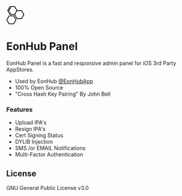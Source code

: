 <img src="https://raw.githubusercontent.com/0x06060606/EonHub-Panel/master/hex.png" width="48">

# EonHub Panel

EonHub Panel is a fast and responsive admin panel for iOS 3rd Party AppStores.

  - Used by EonHub [@EonHubApp]
  - 100% Open Source
  - "Cross Hash Key Pairing" By John Bell

### Features
* Upload IPA's
* Resign IPA's
* Cert Signing Status
* DYLIB Injection
* SMS /or EMAIL Notifications
* Multi-Factor Authentication

License
----
GNU General Public License v3.0
   
[@0x06060606]: <https://twitter.com/0x06060606>
[@EonHubApp]: <https://twitter.com/EonHubApp>
